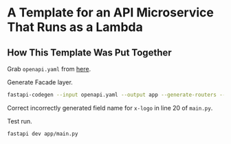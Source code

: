# A Template for an API Microservice That Runs as a Lambda

## How This Template Was Put Together

Grab `openapi.yaml` from [here](https://github.com/psvehla/openapi-template/blob/peter/openapi.yaml).

Generate Facade layer.

```bash
fastapi-codegen --input openapi.yaml --output app --generate-routers --output-model-type pydantic_v2.BaseModel
```

Correct incorrectly generated field name for `x-logo` in line 20 of `main.py`.

Test run.

```bash
fastapi dev app/main.py
```
